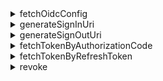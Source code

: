 <details>
  <summary>fetchOidcConfig</summary>

Return `OidcConfigResponse` by requesting to `/oidc/.well-known/openid-configuration`.

**Parameters**

| Name     | Type     | Notes                     |
| -------- | -------- | ------------------------- |
| endpoint | `string` | The OIDC service endpoint |

**Return Type**

`OidcConfigResponse`

**Throws**

- Fetch failed

</details>

<details>
  <summary>generateSignInUri</summary>

**Parameters**

| Name                  | Type       | Required | Notes                                                             |
| --------------------- | ---------- | -------- | ----------------------------------------------------------------- |
| authorizationEndpoint | `string`   | ✅       |                                                                   |
| clientId              | `string`   | ✅       |                                                                   |
| redirectUri           | `string`   | ✅       |                                                                   |
| codeChallenge         | `string`   | ✅       |                                                                   |
| state                 | `string`   | ✅       |                                                                   |
| scopes                | `string[]` |          | The implementation may vary according to language specifications. |
| resources             | `string[]` |          | The implementation may vary according to language specifications. |
| prompt                | `string`   |          | Default: `consent`.                                               |

The URL will be generated based on `authorizationEndpoint` and contains the following query params:

**Sign-In Url Query Parameters**

| Query Key             | Required | Notes                                                                                                            |
| --------------------- | -------- | ---------------------------------------------------------------------------------------------------------------- |
| client_id             | ✅       |                                                                                                                  |
| redirect_uri          | ✅       |                                                                                                                  |
| code_challenge        | ✅       |                                                                                                                  |
| code_challenge_method | ✅       | Hardcoded as S256.                                                                                               |
| state                 | ✅       |                                                                                                                  |
| scope                 | ✅       | scope always contains openid and offline_access, even the input scope provides a null or empty scope value.      |
| resource              |          | We can add resource to uri more than once, the backend will convert them as a list. e.g. `resource=a&resource=b` |
| response_type         | ✅       | Hardcoded as code.                                                                                               |
| prompt                | ✅       |                                                                                                                  |

**Return Type**

`string`

</details>

<details>
  <summary>generateSignOutUri</summary>

**Parameters**

| Name                  | Type     | Required |
| --------------------- | -------- | -------- |
| endSessionEndpoint    | `string` | ✅       |
| idToken               | `string` | ✅       |
| postLogoutRedirectUri | `string` |          |

The URL to be generated will be based on `endSessionEndpoint` and contain the following query parameters:

**Sign-Out Url Query Parameters**

| Query Key                | Required | Notes                                         |
| ------------------------ | -------- | --------------------------------------------- |
| id_token_hint            | ✅       | the inputed `idToken` parameter               |
| post_logout_redirect_uri |          | the inputed `postLogoutRedirectUri` parameter |

**Return Type**

`string`

</details>

<details>
  <summary>fetchTokenByAuthorizationCode</summary>

Fetch a token (`CodeTokenResponse`) by requesting to `/oidc/token` (by authorization code).

**Parameters**

| Name          | Type     | Required |
| ------------- | -------- | -------- |
| tokenEndpoint | `string` | ✅       |
| code          | `string` | ✅       |
| codeVerifier  | `string` | ✅       |
| clientId      | `string` | ✅       |
| redirectUri   | `string` | ✅       |
| resource      | `string` |          |

**HTTP Request**

- Endpoint: `/oidc/token`
- Method: `POST`
- Content-Type: `application/x-www-form-urlencoded`
- Payload:

| Query Key     | Type                           | Required |
| ------------- | ------------------------------ | -------- |
| grant_type    | `string: 'authorization_code'` | ✅       |
| code          | `string`                       | ✅       |
| code_verifier | `string`                       | ✅       |
| client_id     | `string`                       | ✅       |
| redirect_uri  | `string`                       | ✅       |
| resource      | `string`                       |          |

**Return Type**

`CodeTokenResponse`

**Throws**

- Fetch failed

</details>

<details>
  <summary>fetchTokenByRefreshToken</summary>

Fetch a token (`RefreshTokenTokenResponse`) via `/oidc/token` (by refresh token).

**Parameters**

| Name          | Type       | Required |
| ------------- | ---------- | -------- |
| tokenEndpoint | `string`   | ✅       |
| clientId      | `string`   | ✅       |
| refreshToken  | `string`   | ✅       |
| resource      | `string`   |          |
| scopes        | `string[]` |          |

**HTTP Request**

- Endpoint: `/oidc/token`
- Method: `POST`
- Content-Type: `application/x-www-form-urlencoded`
- Payload:

| Query Key     | Type                      | Required | Notes                                                                   |
| ------------- | ------------------------- | -------- | ----------------------------------------------------------------------- |
| grant_type    | `string: 'refresh_token'` | ✅       |                                                                         |
| refresh_token | `string`                  | ✅       |                                                                         |
| client_id     | `string`                  | ✅       |                                                                         |
| resource      | `string`                  |          |                                                                         |
| scope         | `string`                  |          | we join the `scopes` values with space to construct this `scope` string |

**Return Type**

`RefreshTokenTokenResponse`

**Throws**

- Fetch failed

</details>

<details>
  <summary>revoke</summary>

Request to `/oidc/token/revocation` API to notify the authorization server that a previously obtained refresh or access token is no longer needed.

**Parameters**

| Name               | Type     | Notes               |
| ------------------ | -------- | ------------------- |
| revocationEndpoint | `string` |                     |
| clientId           | `string` |                     |
| token              | `string` | token to be revoked |

**HTTP Request**

- Endpoint: `/oidc/token/revocation`
- Method: `POST`
- Content-Type: `application/x-www-form-urlencoded`
- Payload:

| Query Key | Type     |
| --------- | -------- |
| client_id | `string` |
| token     | `string` |

**Return Type**

`void`

**Throws**

- Revoke failed

</details>
